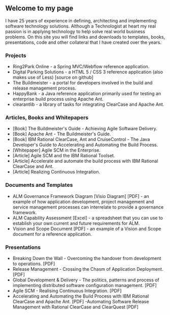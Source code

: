 ## Welcome to my page

I have 25 years of experience in defining, architecting and implementing software technology solutions. 
Although a Technologist at heart my real passion is in applying technology to help solve real world 
business problems. On this site you will find links and downloads to templates, books, presentations, 
code and other collateral that I have created over the years.

### Projects

- Ring2Park Online - a Spring MVC/Webflow reference application.
- Digital Parking Solutions - a HTML 5 / CSS 3 reference application (also makes use of Less) [source on github]
- The Buildmeister - a portal for developers involved in the build and release management process.
- HappyBank - a Java reference application primarily used for testing an enterprise build process using Apache Ant. 
- clearantlib - a library of tasks for integrating ClearCase and Apache Ant.

### Articles, Books and Whitepapers

- [Book] The Buildmeister's Guide - Achieving Agile Software Delivery.
- [Book] Apache Ant - The Buildmeister's Guide.
- [Book] IBM Rational ClearCase, Ant and CruiseControl - The Java Developer's Guide to Accelerating and Automating the Build Process. 
- [Whitepaper] Agile SCM in the Enterprise.
- [Article] Agile SCM and the IBM Rational Toolset.
- [Article] Accelerate and automate the build process with IBM Rational ClearCase and Ant.
- [Article] Realizing Continuous Integration.

### Documents and Templates

 - ALM Governance Framework Diagram [Visio Diagram] [PDF] - an example of how application development, project management and service management processes can interrelate to provide a governance framework.
 - ALM Capability Assessment [Excel] - a spreadsheet that you can use to establish your own current and future requirements for ALM.
 - Vision and Scope Document [PDF] - an example of a Vision and Scope document for a reference application.

### Presentations

 - Breaking Down the Wall - Overcoming the handover from development to operations. [PDF] 
 - Release Management - Crossing the Chasm of Application Deployment. [PDF]
 - Global Development & Delivery - The politics, patterns and process of implementing distributed software configuration management. [PDF]
 - Agile SCM - Realising Continuous Integration. [PDF]
 - Accelerating and Automating the Build Process with IBM Rational ClearCase and Apache Ant. [PDF]
 -Automating Software Release Management with Rational ClearCase and ClearQuest [PDF]


